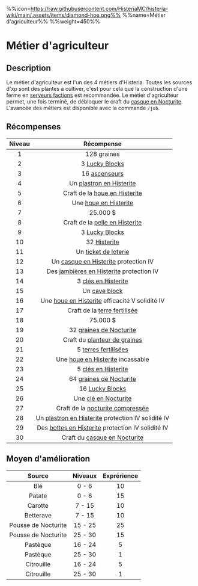 %%icon=https://raw.githubusercontent.com/HisteriaMC/histeria-wiki/main/.assets/items/diamond-hoe.png%%
%%name=Métier d'agriculteur%%
%%weight=450%%

# Métier d'agriculteur

## Description
Le métier d'agriculteur est l'un des 4 métiers d'Histeria. Toutes les sources d'xp sont des plantes à cultiver, c'est pour cela que la construction d'une ferme en [serveurs factions](https://histeria.fr/wiki/mondes/faction-servers) est recommandée.
Le métier d'agriculteur permet, une fois terminé, de débloquer le craft du [casque en Nocturite](https://histeria.fr/wiki/armures/nocturite-helmet).
L'avancée des métiers est disponible avec la commande `/job`.

## Récompenses

| Niveau | Récompense |
|:---:|:---:|
| 1 | 128 graines |
| 2 | 3 [Lucky Blocks](https://histeria.fr/wiki/blocs/lucky-block) |
| 3 | 16 [ascenseurs](https://histeria.fr/wiki/blocs/elevator) |
| 4 | Un [plastron en Histerite](https://histeria.fr/wiki/armures/histerite-chestplate) |
| 5 | Craft de la [houe en Histerite](https://histeria.fr/wiki/outils/histerite-hoe) |
| 6 | Une [houe en Histerite](https://histeria.fr/wiki/outils/histerite-hoe) |
| 7 | 25.000 $ |
| 8 | Craft de la [pelle en Histerite](https://histeria.fr/wiki/outils/histerite-shovel) |
| 9 | 3 [Lucky Blocks](https://histeria.fr/wiki/blocs/lucky-block) |
| 10 | 32 [Histerite](https://histeria.fr/wiki/ressources/histerite) |
| 11 | Un [ticket de loterie](https://histeria.fr/wiki/objets/lottery-ticket) |
| 12 | Un [casque en Histerite](https://histeria.fr/wiki/armures/histerite-helmet) protection IV |
| 13 | Des [jambières en Histerite](https://histeria.fr/wiki/armures/histerite-leggings) protection IV |
| 14 | 3 [clés en Histerite](https://histeria.fr/wiki/clés/histerite-key) |
| 15 | Un [cave block](https://histeria.fr/wiki/blocs/cave-block) |
| 16 | Une [houe en Histerite](https://histeria.fr/wiki/outils/histerite-hoe) efficacité V solidité IV |
| 17 | Craft de la [terre fertilisée](https://histeria.fr/wiki/blocs/fertilized-dirt) |
| 18 | 75.000 $ |
| 19 | 32 [graines de Nocturite](https://histeria.fr/wiki/ressources/nocturite-seed) |
| 20 | Craft du [planteur de graines](https://histeria.fr/wiki/objets/seed-planter) |
| 21 | 5 [terres fertilisées](https://histeria.fr/wiki/blocs/fertilized-dirt) |
| 22 | Une [houe en Histerite](https://histeria.fr/wiki/outils/histerite-hoe) incassable |
| 23 | 5 [clés en Histerite](https://histeria.fr/wiki/clés/histerite-key) |
| 24 | 64 [graines de Nocturite](https://histeria.fr/wiki/ressources/nocturite-seed) |
| 25 | 16 [Lucky Blocks](https://histeria.fr/wiki/blocs/lucky-block) |
| 26 | Une [clé en Nocturite](https://histeria.fr/wiki/clés/nocturite-key) |
| 27 | Craft de la [nocturite compressée](https://histeria.fr/wiki/ressources/nocturite-compress) |
| 28 | Un [plastron en Histerite](https://histeria.fr/wiki/armures/histerite-chestplate) protection IV solidité IV |
| 29 | Des [bottes en Histerite](https://histeria.fr/wiki/armures/histerite-boots) protection IV solidité IV |
| 30 | Craft du [casque en Nocturite](https://histeria.fr/wiki/armures/nocturite-helmet) |

## Moyen d'amélioration

| Source | Niveaux | Exprérience |
|:---:|:---:|:---:|
| Blé | 0 - 6 | 10 |
| Patate | 0 - 6 | 15 |
| Carotte | 7 - 15 | 10 |
| Betterave | 7 - 15 | 10 |
| Pousse de Nocturite | 15 - 25 | 25 |
| Pousse de Nocturite | 25 - 30 | 15 |
| Pastèque | 16 - 24 | 5 |
| Pastèque | 25 - 30 | 1 |
| Citrouille | 16 - 24 | 5 |
| Citrouille | 25 - 30 | 1 |
